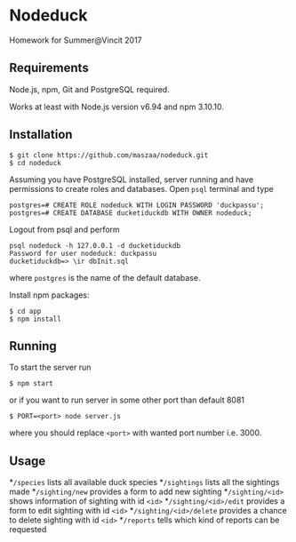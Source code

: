 # Nodeduck

Homework for Summer@Vincit 2017

## Requirements

Node.js, npm, Git and PostgreSQL required.

Works at least with Node.js version v6.94 and npm 3.10.10.

## Installation

```
$ git clone https://github.com/maszaa/nodeduck.git
$ cd nodeduck
```

Assuming you have PostgreSQL installed, server running and have permissions to create roles and databases. Open `psql` terminal and type

```
postgres=# CREATE ROLE nodeduck WITH LOGIN PASSWORD 'duckpassu';
postgres=# CREATE DATABASE ducketiduckdb WITH OWNER nodeduck;
```
Logout from psql and perform
```
psql nodeduck -h 127.0.0.1 -d ducketiduckdb
Password for user nodeduck: duckpassu
ducketiduckdb=> \ir dbInit.sql
```
where `postgres` is the name of the default database.

Install npm packages:

```
$ cd app
$ npm install
```

## Running

To start the server run

```
$ npm start
```

or if you want to run server in some other port than default 8081

```
$ PORT=<port> node server.js
```

where you should replace `<port>` with wanted port number i.e. 3000.

## Usage

*`/species` lists all available duck species
*`/sightings` lists all the sightings made
*`/sighting/new` provides a form to add new sighting
*`/sighting/<id>` shows information of sighting with id `<id>`
*`/sighting/<id>/edit` provides a form to edit sighting with id `<id>`
*`/sighting/<id>/delete` provides a chance to delete sighting with id `<id>`
*`/reports` tells which kind of reports can be requested
